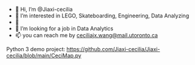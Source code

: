 - 👋 Hi, I’m @Jiaxi-cecilia
- 👀 I’m interested in LEGO, Skateboarding, Engineering, Data Analyzing
- 🌱 
- 💞️ I’m looking for a job in Data Analytics
- 📫 you can reach me by ceciliajx.wang@mail.utoronto.ca

Python 3 demo project: https://github.com/Jiaxi-cecilia/Jiaxi-cecilia/blob/main/CeciMap.py

<!---
Jiaxi-cecilia/Jiaxi-cecilia is a ✨ special ✨ repository because its `README.md` (this file) appears on your GitHub profile.
You can click the Preview link to take a look at your changes.
--->
